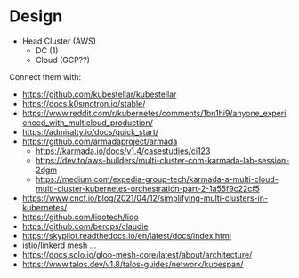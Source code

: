 # Design
- Head Cluster (AWS)
  - DC (1)
  - Cloud (GCP??)

Connect them with:
- https://github.com/kubestellar/kubestellar
- https://docs.k0smotron.io/stable/
- https://www.reddit.com/r/kubernetes/comments/1bn1hi9/anyone_experienced_with_multicloud_production/
- https://admiralty.io/docs/quick_start/
- https://github.com/armadaproject/armada
  - https://karmada.io/docs/v1.4/casestudies/ci123
  - https://dev.to/aws-builders/multi-cluster-com-karmada-lab-session-2dgm
  - https://medium.com/expedia-group-tech/karmada-a-multi-cloud-multi-cluster-kubernetes-orchestration-part-2-1a55f9c22cf5
- https://www.cncf.io/blog/2021/04/12/simplifying-multi-clusters-in-kubernetes/
- https://github.com/liqotech/liqo
- https://github.com/berops/claudie
- https://skypilot.readthedocs.io/en/latest/docs/index.html
- istio/linkerd mesh ...
- https://docs.solo.io/gloo-mesh-core/latest/about/architecture/
- https://www.talos.dev/v1.8/talos-guides/network/kubespan/
